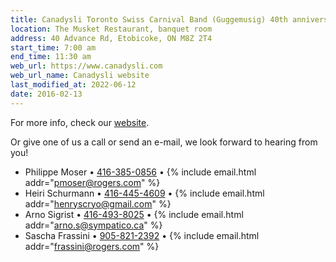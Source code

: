 ```yaml
---
title: Canadysli Toronto Swiss Carnival Band (Guggemusig) 40th anniversary
location: The Musket Restaurant, banquet room
address: 40 Advance Rd, Etobicoke, ON M8Z 2T4
start_time: 7:00 am
end_time: 11:30 am
web_url: https://www.canadysli.com
web_url_name: Canadysli website
last_modified_at: 2022-06-12
date: 2016-02-13
---
```


For more info, check our [website].

Or give one of us a call or send an e-mail, we look forward to hearing from
you!

- Philippe Moser • [416-385-0856][tel1] • {% include email.html addr="pmoser@rogers.com" %}
- Heiri Schurmann • [416-445-4609][tel2] • {% include email.html addr="henryscryo@gmail.com" %}
- Arno Sigrist • [416-493-8025][tel3] • {% include email.html addr="arno.s@sympatico.ca" %}
- Sascha Frassini • [905-821-2392][tel4] • {% include email.html addr="frassini@rogers.com" %}

[website]: <{{ page.web_url }}>
[tel1]: <tel:416-385-0856>
[tel2]: <tel:416-445-4609>
[tel3]: <tel:416-493-8025>
[tel4]: <tel:905-821-2392>
